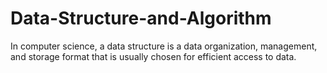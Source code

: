 # Data-Structure-and-Algorithm
In computer science, a data structure is a data organization, management, and storage format that is usually chosen for efficient access to data.
